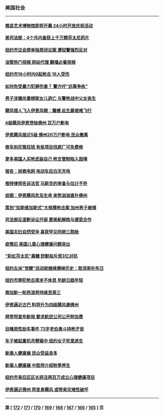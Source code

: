### 美国社会
---
#### [橙县艺术博物馆即将开幕 24小时开放庆祝活动](../../pages/ncid1078160/n13835647.md?09300445) 
#### [美司法部：4个月内查获上千万颗芬太尼药片](../../pages/ncid1078160/n13835129.md?09300445) 
#### [纽约市议会禁单独禁闭议案 遭狱警强烈反对](../../pages/ncid1078160/n13835020.md?09300445) 
#### [油管热门视频 网站代理 翻墙必看视频](http://209.222.30.114:81/youtube.html?09300445)
#### [纽约市16小时内9起枪击 16人受伤](../../pages/ncid1078160/n13834999.md?09300445) 
#### [如何免受暴力犯罪伤害？ 警方吁“远离争执”](../../pages/ncid1078160/n13834954.md?09300445) 
#### [男子涉嫌杀妻绑架女儿逃亡 与警枪战中父女丧生](../../pages/ncid1078160/n13834916.md?09300445) 
#### [飓风猎人飞入伊恩风眼：震撼 此生最艰难飞行](../../pages/ncid1078160/n13834795.md?09300445) 
#### [4级飓风伊恩登陆佛州 百万户断电](../../pages/ncid1078160/n13834781.md?09300445) 
#### [伊恩飓风接近5级 佛州20万户断电 民众撤离](../../pages/ncid1078160/n13834670.md?09300445) 
#### [修车别花冤枉钱 有些项目找原厂可免费修](../../pages/ncid1078160/n13834242.md?09300445) 
#### [更多美国人买枪武装自己 枪支管制陷入困境](../../pages/ncid1078160/n13834048.md?09300445) 
#### [报告：拯救电网 电动车应白天充电](../../pages/ncid1078160/n13834109.md?09300445) 
#### [推特律师告诉法官 马斯克的审查与估计不符](../../pages/ncid1078160/n13833998.md?09300445) 
#### [组图：伊恩飓风危及生命 来势汹汹直扑佛州](../../pages/ncid1078160/n13833963.md?09300445) 
#### [策划“拉斯维加斯式”大规模枪击案 加州男子被捕](../../pages/ncid1078160/n13833964.md?09300445) 
#### [司法部反垄断诉讼开庭 要美航解除与捷蓝合作](../../pages/ncid1078160/n13833865.md?09300445) 
#### [美国夫妇自然受孕 喜获罕见同卵三胞胎](../../pages/ncid1078160/n13833600.md?09300445) 
#### [疫情后 美国儿童心理健康问题突出](../../pages/ncid1078160/n13833587.md?09300445) 
#### [“彩虹芬太尼”毒糖 舒默拟斥资3亿对抗](../../pages/ncid1078160/n13833453.md?09300445) 
#### [纽约左派“觉醒”运动欲继续擦掉历史：取消哥伦布日](../../pages/ncid1078160/n13833448.md?09300445) 
#### [纽约市罪犯枪击周末不休息 年龄日趋年轻](../../pages/ncid1078160/n13833446.md?09300445) 
#### [南加新一轮热浪将持续至周三](../../pages/ncid1078160/n13833311.md?09300445) 
#### [伊恩逼近古巴 料将升为四级飓风袭佛州](../../pages/ncid1078160/n13833279.md?09300445) 
#### [拜登将宣布新规 要求航空公司公开附加费](../../pages/ncid1078160/n13833215.md?09300445) 
#### [目睹恶性劫车事件 73岁老伯勇斗持枪歹徒](../../pages/ncid1078160/n13832874.md?09300445) 
#### [车子被起重机吊臂砸中 纽约女子死里逃生](../../pages/ncid1078160/n13832873.md?09300445) 
#### [新唐人健康展 民众受益良多](../../pages/ncid1078160/n13832759.md?09300445) 
#### [新唐人健康展 中医师介绍秋季养生](../../pages/ncid1078160/n13832730.md?09300445) 
#### [纽约市皇后区区长挹注两百万成立心理健康项目](../../pages/ncid1078160/n13832480.md?09300445) 
#### [伊恩逼近佛州 将变身飓风 或带来灾难性破坏](../../pages/ncid1078160/n13832548.md?09300445) 

---
#### 第 [ [172](./172.md?09300445) / [171](./171.md?09300445) / [170](./170.md?09300445) / [169](./169.md?09300445) / [168](./168.md?09300445) / [167](./167.md?09300445) / [166](./166.md?09300445) / [165](./165.md?09300445) ] 页
